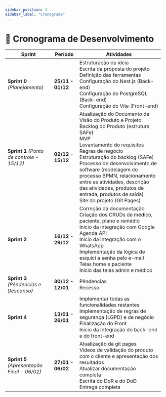 ```yaml
---
sidebar_position: 3
sidebar_label: "Cronograma"
---
```


# 📅 Cronograma de Desenvolvimento 

| **Sprint** | **Período** | **Atividades** |
|------------|------------|---------------|
| **Sprint 0** *(Planejamento)* | **25/11 - 01/12** | Estruturação da ideia <br> Escrita da proposta do projeto  <br> Definição das ferramentas <br> Configuração do Nest.js (Back-end) <br>  Configuração do PostgreSQL (Back-end) <br> Configuração do Vite (Front-end) |
| **Sprint 1** *(Ponto de controle - 15/12)*| **02/12 - 15/12** | Atualização do Documento de Visão do Produto e Projeto <br> Backlog do Produto (estrutura SAFe) <br> MVP <br> Levantamento do requisitos <br> Regras de negócio <br>  Estruturação do backlog (SAFe) <br> Processo de desenvolvimento de software (modelagem do processo BPMN, relacionamento entre as atividades, descrição das atividades, produtos de entrada, produtos de saída) <br> Site do projeto (Git Pages)|
| **Sprint 2** | **16/12 - 29/12** | Correção da documentação <br> Criação dos CRUDs de médico, paciente, plano e remédio <br> Inicio da integração com Google Agenda API <br> Inicio da integração com o WhatsApp <br> Implementação da lógica de esquici a senha pelo e-mail <br> Telas home e paciente <br> Início das telas admin e médico |
| **Sprint 3** *(Pêndencias e Descanso)* | **30/12 - 12/01** | Pêndencias <br> Recesso |
| **Sprint 4** | **13/01 - 26/01** | Implementar todas as funcionalidades restantes <br> Implementação de regras de segurança (LGPD) e de negócio  <br> Finalização do Front <br> Inicio da Integração do back-end e do front-end |
| **Sprint 5** *(Apresentação Final - 06/02)* | **27/01 - 06/02** | Atualização da git pages <br> Vídeos de validação do procuto com o cliente e apresentação dos resultados <br> Atualizar documentação completa <br> Escrita do DoR e do DoD <br> Entrega completa|
